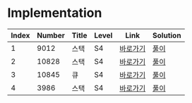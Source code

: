 # Implementation

| Index | Number | Title | Level | Link                                              | Solution                                                                                       |
| ----- | ------ | ----- | ----- | ------------------------------------------------- | ---------------------------------------------------------------------------------------------- |
| 1     | 9012   | 스택  | S4    | [바로가기](https://www.acmicpc.net/problem/9012)  | [풀이](https://github.com/constdreamcoder/backjoon-for-swift/blob/main/StackQueue/9012.swift)  |
| 2     | 10828  | 스택  | S4    | [바로가기](https://www.acmicpc.net/problem/10828) | [풀이](https://github.com/constdreamcoder/backjoon-for-swift/blob/main/StackQueue/10828.swift) |
| 3     | 10845  | 큐    | S4    | [바로가기](https://www.acmicpc.net/problem/10845) | [풀이](https://github.com/constdreamcoder/backjoon-for-swift/blob/main/StackQueue/10845.swift) |
| 4     | 3986   | 스택  | S4    | [바로가기](https://www.acmicpc.net/problem/3986)  | [풀이](https://github.com/constdreamcoder/backjoon-for-swift/blob/main/StackQueue/3986.swift)  |
